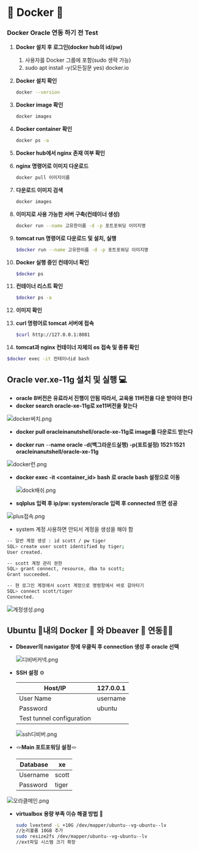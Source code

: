 # 🐳 Docker 🐳

### Docker Oracle 연동 하기 전 Test

1. **Docker 설치 후 로그인(docker hub의 id/pw)**
    1. 사용자를 Docker 그룹에 포함(sudo 생략 가능)
    2. sudo apt install -y(모든질문 yes) docker.io
    
2. **Docker 설치 확인**
    
    ```bash
    docker --version
    ```
    
3. **Docker image 확인**
    
    ```bash
    docker images
    ```
    
4. **Docker container 확인**
    
    ```bash
    docker ps -a
    ```
    
5. **Docker hub에서 nginx 존재 여부 확인**
    
    
6. **nginx 명령어로 이미지 다운로드**
    
    ```bash
    docker pull 이미지이름
    ```
    
7. **다운로드 이미지 검색**
    
    ```bash
    docker images
    ```
    
8. **이미지로 사용 가능한 서버 구축(컨테이너 생성)**
    
    ```bash
    docker run --name 고유한이름 -d -p 포트포워딩 이미지명
    ```
    
9. **tomcat run 명령어로 다운로드 및 설치, 실행**
    
    ```bash
    $docker run --name 고유한이름 -d -p 포트포워딩 이미지명
    ```
    
10. **Docker 실행 중인 컨테이너 확인**
    
    ```bash
    $docker ps
    ```
    
11. **컨테이너 리스트 확인**
    
    ```bash
    $docker ps -a
    ```
    
12. **이미지 확인**
    
    
13. **curl 명령어로 tomcat 서버에 접속**
    
    ```bash
    $curl http://127.0.0.1:8081
    ```
    
14. **tomcat과 nginx 컨테이너 자체의 os 접속 및 종류 확인**

```bash
$docker exec -it 컨테이너id bash
```

## Oracle ver.xe-11g 설치 및 실행 💻

- **oracle 8버전은 유료라서 진행이 안됨 따라서, 교육용 11버전을 다운 받아야 한다**
- **docker search oracle-xe-11g로 xe11버전을 찾는다**

![docker써치.png](%F0%9F%90%B3%20Docker%20%F0%9F%90%B3%2067b5f3946c0349fbbc56f177c804f8c9/docker%25EC%258D%25A8%25EC%25B9%2598.png)

- **docker pull oracleinanutshell/oracle-xe-11g로 image를 다운로드 받는다**

- **docker run** --**name oracle -d(백그라운드실행) -p(포트설정) 1521:1521 oracleinanutshell/oracle-xe-11g**

![docker런.png](%F0%9F%90%B3%20Docker%20%F0%9F%90%B3%2067b5f3946c0349fbbc56f177c804f8c9/docker%25EB%259F%25B0.png)

- **docker exec -it <container_id> bash 로 oracle bash 설정으로 이동**
    
    ![dock배쉬.png](%F0%9F%90%B3%20Docker%20%F0%9F%90%B3%2067b5f3946c0349fbbc56f177c804f8c9/dock%25EB%25B0%25B0%25EC%2589%25AC.png)
    

- **sqlplus 입력 후 ip/pw: system/oracle 입력 후 connected 뜨면 성공**

![plus접속.png](%F0%9F%90%B3%20Docker%20%F0%9F%90%B3%2067b5f3946c0349fbbc56f177c804f8c9/plus%25EC%25A0%2591%25EC%2586%258D.png)

- system 계정 사용하면 안되서 계정을 생성을 해야 함

```bash
-- 일반 계정 생성 : id scott / pw tiger
SQL> create user scott identified by tiger;
User created.

-- scott 계정 관리 권한
SQL> grant connect, resource, dba to scott;
Grant succeeded.

-- 현 로그인 계정에서 scott 계정으로 명령창에서 바로 갈아타기
SQL> connect scott/tiger
Connected.
```

![계정생성.png](%F0%9F%90%B3%20Docker%20%F0%9F%90%B3%2067b5f3946c0349fbbc56f177c804f8c9/%25EA%25B3%2584%25EC%25A0%2595%25EC%2583%259D%25EC%2584%25B1.png)

## Ubuntu 🐧내의 Docker 🐋 와 Dbeaver 🦫 연동🔗🔗

- **Dbeaver의 navigator 창에 우클릭 후 connection 생성 후 oracle 선택**
    
    ![디비버커넥.png](%F0%9F%90%B3%20Docker%20%F0%9F%90%B3%2067b5f3946c0349fbbc56f177c804f8c9/%25EB%2594%2594%25EB%25B9%2584%25EB%25B2%2584%25EC%25BB%25A4%25EB%2584%25A5.png)
    

- **SSH 설정** ⚙️
    
    
    | Host/IP | 127.0.0.1 |
    | --- | --- |
    | User Name | username |
    | Password | ubuntu |
    | Test tunnel configuration |  |
    
    ![ssh디비버.png](%F0%9F%90%B3%20Docker%20%F0%9F%90%B3%2067b5f3946c0349fbbc56f177c804f8c9/ssh%25EB%2594%2594%25EB%25B9%2584%25EB%25B2%2584.png)
    

- 🪢**Main 포트포워딩 설정**🪢
    
    
    | Database | xe |
    | --- | --- |
    | Username | scott |
    | Password | tiger |

![오라클메인.png](%F0%9F%90%B3%20Docker%20%F0%9F%90%B3%2067b5f3946c0349fbbc56f177c804f8c9/%25EC%2598%25A4%25EB%259D%25BC%25ED%2581%25B4%25EB%25A9%2594%25EC%259D%25B8.png)

- **virtualbox 용량 부족 이슈 해결 방법** 📒
    
    ```bash
    sudo lvextend -L +10G /dev/mapper/ubuntu--vg-ubuntu--lv
    //논리볼륨 10GB 추가
    sudo resize2fs /dev/mapper/ubuntu--vg-ubuntu--lv
    //ext파일 시스템 크기 확장
    ```